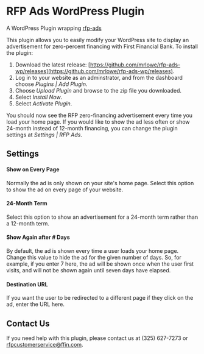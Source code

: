 # RFP Ads WordPress Plugin 
A WordPress Plugin wrapping [rfp-ads](https://github.com/mrlowe/rfp-ads/)

This plugin allows you to easily modify your WordPress site to display an advertisement for zero-percent financing with First Financial Bank. To install the plugin:

1. Download the latest release: [https://github.com/mrlowe/rfp-ads-wp/releases](https://github.com/mrlowe/rfp-ads-wp/releases).
1. Log in to your website as an adminstrator, and from the dashboard choose *Plugins | Add Plugin*.
1. Choose *Upload Plugin* and browse to the zip file you downloaded.
1. Select *Install Now*.
1. Select *Activate Plugin*.

You should now see the RFP zero-financing advertisement every time you load your home page. If you would like to show the ad less often or show 24-month instead of 12-month financing, you can change the plugin settings at *Settings | RFP Ads*.

## Settings

#### Show on Every Page
Normally the ad is only shown on your site's home page. Select this option to show the ad on every page of your website.

#### 24-Month Term
Select this option to show an advertisement for a 24-month term rather than a 12-month term.

#### Show Again after # Days
By default, the ad is shown every time a user loads your home page. Change this value to hide the ad for the given number of days. So, for example, if you enter 7 here, the ad will be shown once when the user first visits, and will not be shown again until seven days have elapsed.

#### Destination URL
If you want the user to be redirected to a different page if they click on the ad, enter the URL here.

## Contact Us

If you need help with this plugin, please contact us at (325) 627-7273 or rfpcustomerservice@ffin.com.
